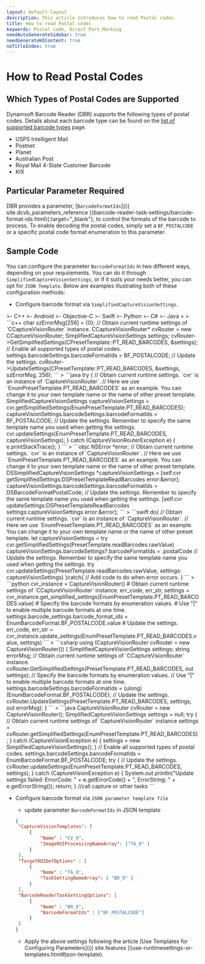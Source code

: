 ```yaml
---   
layout: default-layout
description: This article introduces how to read Postal codes.
title: How to read Postal codes
keywords: Postal code, Direct Part Marking
needAutoGenerateSidebar: true
needGenerateH3Content: true
noTitleIndex: true
---
```


# How to Read Postal Codes

## Which Types of Postal Codes are Supported

Dynamsoft Barcode Reader (DBR) supports the following types of postal codes. Details about each barcode type can be found on the <a href="https://www.dynamsoft.com/barcode-reader/barcode-types/" target="_blank">list of supported barcode types</a> page.

* USPS Intelligent Mail
* Postnet
* Planet
* Australian Post
* Royal Mail 4-State Customer Barcode
* KIX


## Particular Parameter Required

DBR provides a parameter, [`BarcodeFormatIds`]({{ site.dcvb_parameters_reference }}barcode-reader-task-settings/barcode-format-ids.html){:target="_blank"}, to control the formats of the barcode to process. To enable decoding the postal codes, simply set a `BF_POSTALCODE` or a specific postal code format enumeration to this parameter.

## Sample Code

You can configure the parameter `BarcodeFormatIds` in two different ways, depending on your requirements. You can do it through `SimplifiedCaptureVisionSettings`, or if it suits your needs better, you can opt for `JSON Template`. Below are examples illustrating both of these configuration methods:

* Configure barcode format via `SimplifiedCaptureVisionSettings`.

<div class="sample-code-prefix template2"></div>
   >- C++
   >- Android
   >- Objective-C
   >- Swift
   >- Python
   >- C#
   >- Java
   >
>
```c++
char szErrorMsg[256] = {0};
// Obtain current runtime settings of `CCaptureVisionRouter` instance.
CCaptureVisionRouter* cvRouter = new CCaptureVisionRouter;
SimplifiedCaptureVisionSettings settings;
cvRouter->GetSimplifiedSettings(CPresetTemplate::PT_READ_BARCODES, &settings);
// Enable all supported types of postal codes.
settings.barcodeSettings.barcodeFormatIds = BF_POSTALCODE;
// Update the settings.
cvRouter->UpdateSettings(CPresetTemplate::PT_READ_BARCODES, &settings, szErrorMsg, 256);
```
>
```java
try {
   // Obtain current runtime settings. `cvr` is an instance of `CaptureVisionRouter`.
   // Here we use `EnumPresetTemplate.PT_READ_BARCODES` as an example. You can change it to your own template name or the name of other preset template.
   SimplifiedCaptureVisionSettings captureVisionSettings = cvr.getSimplifiedSettings(EnumPresetTemplate.PT_READ_BARCODES);
   captureVisionSettings.barcodeSettings.barcodeFormatIds = BF_POSTALCODE;
   // Update the settings. Remember to specify the same template name you used when getting the settings.
   cvr.updateSettings(EnumPresetTemplate.PT_READ_BARCODES, captureVisionSettings);
} catch (CaptureVisionRouterException e) {
   e.printStackTrace();
}
```
>
```objc
NSError *error;
// Obtain current runtime settings. `cvr` is an instance of `CaptureVisionRouter`.
// Here we use `EnumPresetTemplate.PT_READ_BARCODES` as an example. You can change it to your own template name or the name of other preset template.
DSSimplifiedCaptureVisionSettings *captureVisionSettings = [self.cvr getSimplifiedSettings:DSPresetTemplateReadBarcodes error:&error];
captureVisionSettings.barcodeSettings.barcodeFormatIds = DSBarcodeFormatPostalCode;
// Update the settings. Remember to specify the same template name you used when getting the settings.
[self.cvr updateSettings:DSPresetTemplateReadBarcodes settings:captureVisionSettings error:&error];
```
>
```swift
do{
   // Obtain current runtime settings. `cvr` is an instance of `CaptureVisionRouter`.
   // Here we use `EnumPresetTemplate.PT_READ_BARCODES` as an example. You can change it to your own template name or the name of other preset template.
   let captureVisionSettings = try cvr.getSimplifiedSettings(PresetTemplate.readBarcodes.rawValue)
   captureVisionSettings.barcodeSettings?.barcodeFormatIds = .postalCode
   // Update the settings. Remember to specify the same template name you used when getting the settings.
   try cvr.updateSettings(PresetTemplate.readBarcodes.rawValue, settings: captureVisionSettings)
}catch{
   // Add code to do when error occurs.
}
```
>
```python
cvr_instance = CaptureVisionRouter()
# Obtain current runtime settings of `CCaptureVisionRouter` instance.
err_code, err_str, settings = cvr_instance.get_simplified_settings(EnumPresetTemplate.PT_READ_BARCODES.value)
# Specify the barcode formats by enumeration values.
# Use "|" to enable multiple barcode formats at one time.
settings.barcode_settings.barcode_format_ids = EnumBarcodeFormat.BF_POSTALCODE.value
# Update the settings.
err_code, err_str = cvr_instance.update_settings(EnumPresetTemplate.PT_READ_BARCODES.value, settings)
```
>
```csharp
using (CaptureVisionRouter cvRouter = new CaptureVisionRouter())
{
   SimplifiedCaptureVisionSettings settings;
   string errorMsg;
   // Obtain current runtime settings of `CCaptureVisionRouter` instance.
   cvRouter.GetSimplifiedSettings(PresetTemplate.PT_READ_BARCODES, out settings);
   // Specify the barcode formats by enumeration values.
   // Use "|" to enable multiple barcode formats at one time.
   settings.barcodeSettings.barcodeFormatIds = (ulong)(EnumBarcodeFormat.BF_POSTALCODE);
   // Update the settings.
   cvRouter.UpdateSettings(PresetTemplate.PT_READ_BARCODES, settings, out errorMsg);  
}
```
>
```java
CaptureVisionRouter cvRouter = new CaptureVisionRouter();
SimplifiedCaptureVisionSettings settings = null;
try {
    // Obtain current runtime settings of `CaptureVisionRouter` instance
    settings = cvRouter.getSimplifiedSettings(EnumPresetTemplate.PT_READ_BARCODES);
} catch (CaptureVisionException e) {
    settings = new SimplifiedCaptureVisionSettings();
}
// Enable all supported types of postal codes.
settings.barcodeSettings.barcodeFormatIds = EnumBarcodeFormat.BF_POSTALCODE;
try {
    // Update the settings.
    cvRouter.updateSettings(EnumPresetTemplate.PT_READ_BARCODES, settings);
} catch (CaptureVisionException e) {
    System.out.println("Update settings failed: ErrorCode: " + e.getErrorCode() + ", ErrorString: " + e.getErrorString());
    return;
}
//call capture or other tasks
```

* Configure barcode format via `JSON parameter template file`
  * update parameter `BarcodeFormatIds` in JSON template
   ```json
   {
    "CaptureVisionTemplates": [
        {
            "Name" : "CV_0",
            "ImageROIProcessingNameArray": ["TA_0" ]
        }       
    ],
    "TargetROIDefOptions" : [
        {
            "Name" : "TA_0",
            "TaskSettingNameArray": [ "BR_0" ]
        }
    ],
    "BarcodeReaderTaskSettingOptions": [
        {
            "Name" : "BR_0",
            "BarcodeFormatIds" : ["BF_POSTALCODE"]
        }
    ]
   }
   ```

  * Apply the above settings following the article [Use Templates for Configuring Parameters]({{ site.features }}use-runtimesettings-or-templates.html#json-template).
